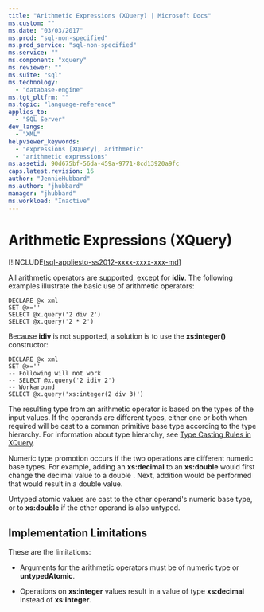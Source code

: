 ```yaml
---
title: "Arithmetic Expressions (XQuery) | Microsoft Docs"
ms.custom: ""
ms.date: "03/03/2017"
ms.prod: "sql-non-specified"
ms.prod_service: "sql-non-specified"
ms.service: ""
ms.component: "xquery"
ms.reviewer: ""
ms.suite: "sql"
ms.technology: 
  - "database-engine"
ms.tgt_pltfrm: ""
ms.topic: "language-reference"
applies_to: 
  - "SQL Server"
dev_langs: 
  - "XML"
helpviewer_keywords: 
  - "expressions [XQuery], arithmetic"
  - "arithmetic expressions"
ms.assetid: 90d675bf-56da-459a-9771-8cd13920a9fc
caps.latest.revision: 16
author: "JennieHubbard"
ms.author: "jhubbard"
manager: "jhubbard"
ms.workload: "Inactive"
---
```

# Arithmetic Expressions (XQuery)
[!INCLUDE[tsql-appliesto-ss2012-xxxx-xxxx-xxx-md](../includes/tsql-appliesto-ss2012-xxxx-xxxx-xxx-md.md)]

  All arithmetic operators are supported, except for **idiv**. The following examples illustrate the basic use of arithmetic operators:  
  
```  
DECLARE @x xml  
SET @x=''  
SELECT @x.query('2 div 2')  
SELECT @x.query('2 * 2')  
```  
  
 Because **idiv** is not supported, a solution is to use the **xs:integer()** constructor:  
  
```  
DECLARE @x xml  
SET @x=''  
-- Following will not work  
-- SELECT @x.query('2 idiv 2')  
-- Workaround   
SELECT @x.query('xs:integer(2 div 3)')  
```  
  
 The resulting type from an arithmetic operator is based on the types of the input values. If the operands are different types, either one or both when required  will be cast to a common primitive base type according to the type hierarchy. For information about type hierarchy, see [Type Casting Rules in XQuery](../xquery/type-casting-rules-in-xquery.md).  
  
 Numeric type promotion occurs if the two operations are different numeric base types. For example, adding an **xs:decimal** to an **xs:double** would first change the decimal value to a double . Next, addition would be performed that would result in a double value.  
  
 Untyped atomic values are cast to the other operand's numeric base type, or to **xs:double** if the other operand is also untyped.  
  
## Implementation Limitations  
 These are the limitations:  
  
-   Arguments for the arithmetic operators must be of numeric type or **untypedAtomic**.  
  
-   Operations on **xs:integer** values result in a value of type **xs:decimal** instead of **xs:integer**.  
  
  
